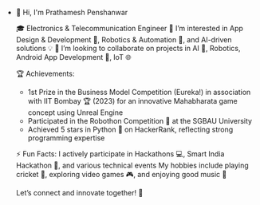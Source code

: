 - 👋 Hi, I'm Prathamesh Penshanwar

  🎓 Electronics & Telecommunication Engineer
  👀 I’m interested in App Design & Development 📱, Robotics & Automation 🤖, and AI-driven solutions 💡
  🤝 I’m looking to collaborate on projects in AI 🤖, Robotics, Android App Development 📲, IoT 🌐
  
  🏆 Achievements:
     - 1st Prize in the Business Model Competition (Eureka!) in association with IIT Bombay 🏆 (2023) for an innovative Mahabharata game concept using Unreal Engine
     - Participated in the Robothon Competition 🤖 at the SGBAU University
     - Achieved 5 stars in Python 🐍 on HackerRank, reflecting strong programming expertise

  ⚡ Fun Facts:
   I actively participate in Hackathons 💻, Smart India Hackathon 🚀, and various technical events
   My hobbies include playing cricket 🏏, exploring video games 🎮, and enjoying good music 🎵

   Let’s connect and innovate together! 🌟

<!---
PRATHAM777P/PRATHAM777P is a ✨ special ✨ repository because its `README.md` (this file) appears on your GitHub profile.
You can click the Preview link to take a look at your changes.
--->
